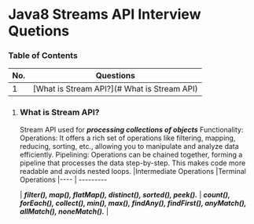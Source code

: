 # Java8 Streams API Interview Quetions

### Table of Contents
| No. | Questions |
|---- | ---------
|1 | [What is Stream API?](# What is Stream API)|


  1. ### What is Stream API?
     Stream API used for ***processing collections of objects***
     Functionality:
     Operations: It offers a rich set of operations like filtering, mapping, reducing, sorting, etc., allowing you to manipulate and analyze data efficiently.
     Pipelining: Operations can be chained together, forming a pipeline that processes the data step-by-step. This makes code more readable and avoids nested loops.
     |Intermediate Operations |Terminal Operations
     |---- | ---------
     
     | ***filter(), map(), flatMap(), distinct(), sorted(), peek().*** | ***count(), forEach(), collect(), min(), max(), findAny(), findFirst(), anyMatch(), allMatch(), noneMatch().*** |
     
     
     
